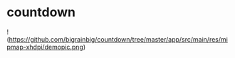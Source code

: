 # countdown
!(https://github.com/bigrainbig/countdown/tree/master/app/src/main/res/mipmap-xhdpi/demopic.png)
